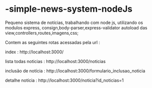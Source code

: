 # -simple-news-system-nodeJs

Pequeno sistema de notícias, trabalhando com node js, utilizando os modulos express, consign,body-parser,express-validator
autoload das view,controllers,routes,imagens,css;

Contem as seguintes rotas acessadas pela url : 

index : 
http://localhost:3000/

lista todas noticias :
http://localhost:3000/noticias

inclusão de notícia :
http://localhost:3000/formulario_inclusao_noticia

detalhe notícia :
http://localhost:3000/noticia?id_noticias=1


